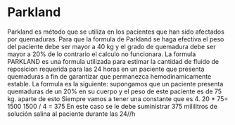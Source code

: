 # Parkland
Parkland es método que se utiliza en los pacientes que han sido afectados por quemaduras.
Para que la formula de Parkland se haga efectiva el peso
del paciente debe ser mayor a 40 kg y el grado de
quemadura debe ser mayor a 20% de lo contrario el
calculo no funcionara.
La formula PARKLAND es una formula utilizada para
estimar la cantidad de fluido de reposicion requerida
para las 24 horas en un paciente que presenta
quemaduras a fin de garantizar que permanezca
hemodinamicamente estable.
La formula es la siguiente: supongamos que un paciente presenta quemaduras de un 20% en su cuerpo 
y el peso de este paciente es de 75 kg. aparte de esto Siempre vamos a tener una constante que es 4.
20 * 75= 1500
1500 / 4 = 375
En este caso se le debe suministrar 375 mililitros de solución salina al paciente durante las 24//h
